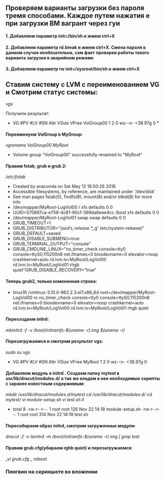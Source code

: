 ## Проверяем варианты загрузки без пароля тремя способами. Каждое путем нажатия e  при загрузки ВМ вагрант через гуи
#### 1. Добавляем параметр init=/bin/sh     и жмем ctrl+X
#### 2. Добавляем параметр rd.break     и жмем ctrl+X.  Смена пароля в данном случае необязательна, сам факт проверки    работы такого варианта загрузки в аварийном режиме
#### 3. Добавляем параметр rw init=/sysroot/bin/sh     и жмем ctrl+X


## Ставим систему с LVM с переименованием VG и Смотрим статус системы:

*_vgs_* 

Получили результат:

* VG         #PV #LV #SN Attr   VSize   VFree
VolGroup00   1   2   0 wz--n- <38.97g    0 *

#### Переименуем VolGroup в MyGroup:
*_vgrename VolGroup00 MyRoot_*
* Volume group "VolGroup00" successfully renamed to "MyRoot"

#### Правим fstab, grub и grub 2:
*_/etc/fstab_*
* Created by anaconda on Sat May 12 18:50:26 2018
* Accessible filesystems, by reference, are maintained under '/dev/disk'
* See man pages fstab(5), findfs(8), mount(8) and/or blkid(8) for more info
* /dev/mapper/MyRoot-LogVol00 /                       xfs     defaults        0 0
* UUID=570897ca-e759-4c81-90cf-389da6eee4cc /boot                   xfs     defaults        0 0
* /dev/mapper/MyRoot-LogVol01 swap                    swap    defaults        0 0
* GRUB_TIMEOUT=1
* GRUB_DISTRIBUTOR="$(sed 's, release .*$,,g' /etc/system-release)"
* GRUB_DEFAULT=saved
* GRUB_DISABLE_SUBMENU=true
* GRUB_TERMINAL_OUTPUT="console"
* GRUB_CMDLINE_LINUX="no_timer_check console=tty0 console=ttyS0,115200n8 net.ifnames=0 biosdevname=0 elevator=noop  crashkernel=auto rd.lvm.lv=MyRoot/LogVol00 rd.lvm.lv=MyRoot/LogVol01 rhgb quiet"GRUB_DISABLE_RECOVERY="true"

#### Теперь grub2, только измененная строка:
* linux16 /vmlinuz-3.10.0-862.2.3.el7.x86_64 root=/dev/mapper/MyRoot-LogVol00 ro no_timer_check console=tty0 console=ttyS0,115200n8 net.ifnames=0 biosdevname=0 elevator=noop crashkernel=auto rd.lvm.lv=MyRoot/LogVol00 rd.lvm.lv=MyRoot/LogVol01 rhgb quiet  

#### Пересоздаем initrd:
*_mkinitrd -f -v /boot/initramfs-$(uname -r).img $(uname -r)_*

#### Перезагружаемся и смотрим результат vgs:

*_sudo su_*
*_vgs_*

 * VG     #PV #LV #SN Attr   VSize   VFree
  MyRoot   1   2   0 wz--n- <38.97g    0 

#### Добавляем модуль в initrd . Создаем папку mytest в  usr/lib/dracut/modules.d/   а так же кладем в нее необходимые скрипты c заранее известным содержимым:
*_mkdir /usr/lib/dracut/modules.d/mytest_*
*_cd /usr/lib/dracut/modules.d/_*
*_cd mytest/_*
*_vi module-setup.sh_*
*_vi test.sh_*
*_ll_*

* total 8
-rw-r--r--. 1 root root 126 Nov 22 14:18 module-setup.sh
-rw-r--r--. 1 root root 314 Nov 22 14:19 test.sh 

#### Пересобираем образ initrd, смотрим загруженные модули:

*_dracut -f -v_*
*_lsinitrd -m /boot/initramfs-$(uname -r).img | grep test_*

#### Правим grub.cfg(убираем rghb quiet) и перезагружаемся:
*_vi grub.cfg _*
*_reboot_*

### Пингвин на скриншоте во вложении
